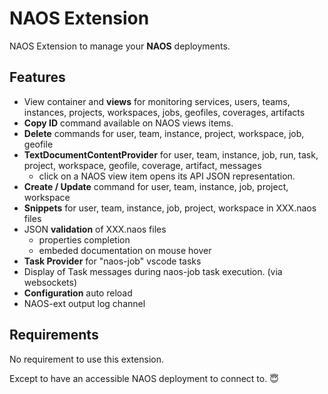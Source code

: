 # NAOS Extension

NAOS Extension to manage your **NAOS** deployments.

## Features

- View container and **views** for monitoring services, users, teams, instances, projects, workspaces, jobs, geofiles, coverages, artifacts
- **Copy ID** command available on NAOS views items.
- **Delete** commands for user, team, instance, project, workspace, job, geofile
- **TextDocumentContentProvider** for user, team, instance, job, run, task, project, workspace, geofile, coverage, artifact, messages
  - click on a NAOS view item opens its API JSON representation.
- **Create / Update** command for user, team, instance, job, project, workspace
- **Snippets** for user, team, instance, job, project, workspace in XXX.naos files
- JSON **validation** of XXX.naos files
  - properties completion
  - embeded documentation on mouse hover
- **Task Provider** for "naos-job" vscode tasks
- Display of Task messages during naos-job task execution. (via websockets)
- **Configuration** auto reload
- NAOS-ext output log channel

<!-- \!\[feature X\]\(images/feature-x.png\) -->

## Requirements

No requirement to use this extension.

Except to have an accessible NAOS deployment to connect to. 😇

